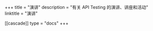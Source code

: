 +++
title = "演讲"
description = "有关 API Testing 的演讲、讲座和活动"
linktitle = "演讲"

[[cascade]]
type = "docs"
+++
